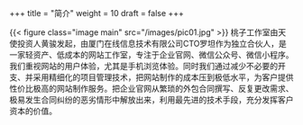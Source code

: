 +++
title = "简介"
weight = 10
draft = false
+++

{{< figure class="image main" src="/images/pic01.jpg" >}}
桃子工作室由天使投资人黄骏发起，由厦门在线信息技术有限公司CTO罗坦作为独立合伙人，是一家轻资产、低成本的网站工作室，专注于企业官网、微信公众号、微信小程序。我们重视网站的用户体验，尤其是手机浏览体验。同时我们通过减少不必要的开支、并采用精细化的项目管理技术，把网站制作的成本压到极低水平，为客户提供性价比极高的网站制作服务。把企业官网从繁琐的外包合同撰写、反复更改需求、极易发生合同纠纷的恶劣情形中解放出来，利用最先进的技术手段，充分发挥客户资本的价值。